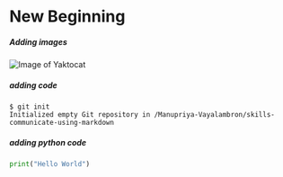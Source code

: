 # New Beginning
##### Adding images
![Image of Yaktocat](https://octodex.github.com/images/yaktocat.png)

##### adding code
```
$ git init
Initialized empty Git repository in /Manupriya-Vayalambron/skills-communicate-using-markdown
```
##### adding python code
``` python
print("Hello World")
```

